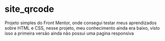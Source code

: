 # site_qrcode
Projeto simples do Front Mentor, onde consegui testar meus aprendizados sobre HTML e CSS, nesse projeto, meu conhecimento ainda era baixo, visto isso a primeira versão ainda não possui uma pagina responsiva  
